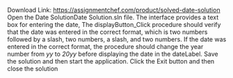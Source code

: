 Download Link: https://assignmentchef.com/product/solved-date-solution
<br>
Open the Date SolutionDate Solution.sln file. The interface provides a text box for entering the date, The displayButton_Click procedure should verify that the date was entered in the correct format, which is two numbers followed by a slash, two numbers, a slash, and two numbers. If the date was entered in the correct format, the procedure should change the year number from <em>yy</em> to <em>20yy</em> before displaying the date in the dateLabel. Save the solution and then start the application. Click the Exit button and then close the solution<span class="ql-cursor"></span>